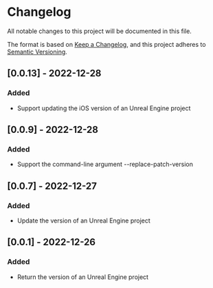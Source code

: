 # Changelog

All notable changes to this project will be documented in this file.

The format is based on [Keep a Changelog](https://keepachangelog.com/en/1.0.0/), 
and this project adheres to [Semantic Versioning](https://semver.org/spec/v2.0.0.html).


## [0.0.13] - 2022-12-28
### Added
- Support updating the iOS version of an Unreal Engine project

## [0.0.9] - 2022-12-28
### Added
- Support the command-line argument --replace-patch-version

## [0.0.7] - 2022-12-27
### Added
- Update the version of an Unreal Engine project

## [0.0.1] - 2022-12-26
### Added
- Return the version of an Unreal Engine project